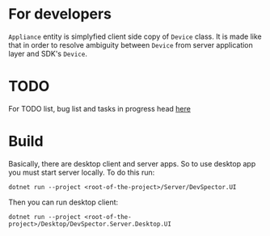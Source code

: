 # For developers
```Appliance``` entity is simplyfied client side copy of ```Device``` class. It is made like that in order to resolve ambiguity between ```Device``` from server application layer and SDK's ```Device```.

# TODO
For TODO list, bug list and tasks in progress head [here](https://github.com/CIRCULARKA/DevSpectorServer/projects/1)

# Build
Basically, there are desktop client and server apps. So to use desktop app you must start server locally. To do this run:

```dotnet run --project <root-of-the-project>/Server/DevSpector.UI```

Then you can run desktop client:

```dotnet run --project <root-of-the-project>/Desktop/DevSpector.Server.Desktop.UI```
